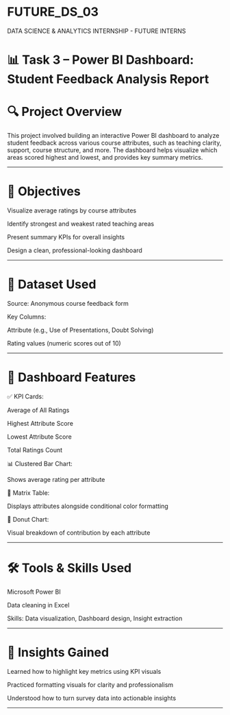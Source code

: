 # FUTURE_DS_03

DATA SCIENCE & ANALYTICS INTERNSHIP - FUTURE INTERNS

# 📊 Task 3 – Power BI Dashboard: Student Feedback Analysis Report

# 🔍 Project Overview

This project involved building an interactive Power BI dashboard to analyze student feedback across various course attributes, such as teaching clarity, support, course structure, and more. The dashboard helps visualize which areas scored highest and lowest, and provides key summary metrics.


---

# 🎯 Objectives

Visualize average ratings by course attributes

Identify strongest and weakest rated teaching areas

Present summary KPIs for overall insights

Design a clean, professional-looking dashboard



---

# 📁 Dataset Used

Source: Anonymous course feedback form

Key Columns:

Attribute (e.g., Use of Presentations, Doubt Solving)

Rating values (numeric scores out of 10)




---

# 📌 Dashboard Features

✅ KPI Cards:

Average of All Ratings

Highest Attribute Score

Lowest Attribute Score

Total Ratings Count


📊 Clustered Bar Chart:

Shows average rating per attribute


🧮 Matrix Table:

Displays attributes alongside conditional color formatting


🍩 Donut Chart:

Visual breakdown of contribution by each attribute




---

# 🛠 Tools & Skills Used

Microsoft Power BI

Data cleaning in Excel

Skills: Data visualization, Dashboard design, Insight extraction



---

# 🧠 Insights Gained

Learned how to highlight key metrics using KPI visuals

Practiced formatting visuals for clarity and professionalism

Understood how to turn survey data into actionable insights



---
